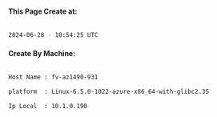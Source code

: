 
   
#### This Page Create at:

```bash

2024-06-28 - 10:54:25 UTC

```

#### Create By Machine:

```bash

Host Name : fv-az1490-931

platform  : Linux-6.5.0-1022-azure-x86_64-with-glibc2.35

Ip Local  : 10.1.0.190

```

